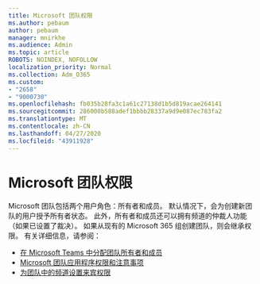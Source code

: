 ```yaml
---
title: Microsoft 团队权限
ms.author: pebaum
author: pebaum
manager: mnirkhe
ms.audience: Admin
ms.topic: article
ROBOTS: NOINDEX, NOFOLLOW
localization_priority: Normal
ms.collection: Adm_O365
ms.custom:
- "2658"
- "9000730"
ms.openlocfilehash: fb035b28fa3c1a61c27138d1b5d819acae264141
ms.sourcegitcommit: 286000b588adef1bbbb28337a9d9e087ec783fa2
ms.translationtype: MT
ms.contentlocale: zh-CN
ms.lasthandoff: 04/27/2020
ms.locfileid: "43911928"
---
```

# <a name="microsoft-teams-permissions"></a>Microsoft 团队权限

Microsoft 团队包括两个用户角色：所有者和成员。 默认情况下，会为创建新团队的用户授予所有者状态。 此外，所有者和成员还可以拥有频道的仲裁人功能（如果已设置了裁决）。 如果从现有的 Microsoft 365 组创建团队，则会继承权限。 有关详细信息，请参阅：

- [在 Microsoft Teams 中分配团队所有者和成员](https://docs.microsoft.com/microsoftteams/assign-roles-permissions)
- [Microsoft 团队应用程序权限和注意事项](https://docs.microsoft.com/microsoftteams/app-permissions)
- [为团队中的频道设置来宾权限](https://support.office.com/article/4756c468-2746-4bfd-a582-736d55fcc169)
